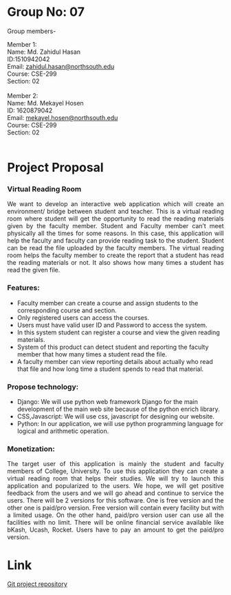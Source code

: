 # Group No: 07

Group members-

Member 1: <br>
Name: Md. Zahidul Hasan  <br>
ID:1510942042 <br>
Email: zahidul.hasan@northsouth.edu <br>
Course: CSE-299 <br>
Section: 02 <br>
<br>
Member 2: <br>
Name: Md. Mekayel Hosen  <br>
ID: 1620879042 <br>
Email: mekayel.hosen@northsouth.edu <br>
Course: CSE-299 <br>
Section: 02 <br>
<br>

# Project Proposal

### Virtual Reading Room

<p align="justify">We want to develop an interactive web application which will create an environment/ bridge between student and teacher. This is a virtual reading room where student will get the opportunity to read the reading materials   given by the faculty member. 
Student and Faculty member can’t meet physically all the times for some reasons. In this case, this application will help the faculty and faculty can provide reading task to the student. Student can be read the file uploaded by the faculty members. The virtual reading room helps the faculty member to create the report that a student has read the reading materials or not. It also shows how many times a student has read the given file.</p>

### Features:
* Faculty member can create a course and assign students to the corresponding course and section.
* Only registered users can access the courses.
* Users must have valid user ID and Password to access the system.
* In this system student can register a course and view the given reading materials.
* System of this product can detect student and reporting the faculty member that how many times a student read the file.
* A faculty member can view reporting details about actually who read that file and how long time a student spends to read that material.

### Propose technology:
* Django: We will use python web framework Django for the main development of the main web site because of the python enrich library.
* CSS,Javascript: We will use css, javascript for designing our website.
* Python: In our application, we will use python programming language for logical and arithmetic operation.



### Monetization:
<p align="justify">The target user of this application is mainly the student and faculty members of College, University. To use this application they can create a virtual reading room that helps their studies. We will try to launch this application and popularized to the users. We hope, we will get positive feedback from the users and we will go ahead and continue to service the users. There will be 2 versions for this software. One is free version and the other one is paid/pro version. Free version will contain every facility but with a limited usage. On the other hand, paid/pro version user can use all the facilities with no limit. There will be online financial service available like bKash, Ucash, Rocket. Users have to pay an amount to get the paid/pro version.</p>

# Link
[Git project repository](https://github.com/th1rd/SU19CSE299S02G07NSU)
